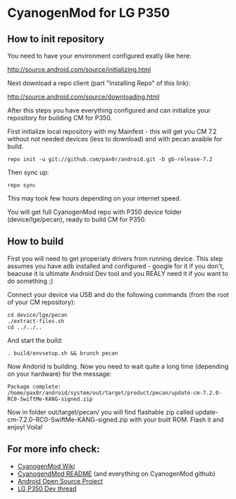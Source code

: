CyanogenMod for LG P350
=======================

How to init repository
----------------------

You need to have your environment configured exatly like here: 

   http://source.android.com/source/initializing.html 

Next download a repo client (part "Installing Repo" of this link):

   http://source.android.com/source/downloading.html

After this steps you have everything configured and can initialize your repository for building CM for P350.

First initialize local repository with my Mainfest - this will get you CM 7.2 without not needed devices (less to download) and with pecan avaible for build.

    repo init -u git://github.com/pax0r/android.git -b gb-release-7.2

Then sync up:

    repo sync

This may took few hours depending on your internet speed.

You will get full CyanogenMod repo with P350 device folder (device/lge/pecan), ready to build CM for P350.

How to build
------------
First you will need to get properiaty drivers from running device.
This step assumes you have adb installed and configured - google for it if you don't, beacuse it is ultimate Android Dev tool and you REALY need it if you want to do something ;)

Connect your device via USB and do the following commands (from the root of your CM repository):

    cd device/lge/pecan
    ./extract-files.sh
    cd ../../..

And start the build:

    . build/envsetup.sh && brunch pecan

Now Andorid is building. Now you need to wait quite a long time (depending on your hardware) for the message:

    Package complete: /home/pax0r/android/system/out/target/product/pecan/update-cm-7.2.0-RC0-SwiftMe-KANG-signed.zip

Now in folder out/target/pecan/ you will find flashable zip called update-cm-7.2.0-RC0-SwiftMe-KANG-signed.zip with your built ROM. Flash it and enjoy! Voila!

For more info check:
--------------------

* [CyanogenMod Wiki](http://wiki.cyanogenmod.com/)
* [CyanogendMod README](https://github.com/CyanogenMod/android) (and everything on CyanogenMod github)
* [Android Open Source Project](http://source.android.com/)
* [LG P350 Dev thread](http://forum.xda-developers.com/showthread.php?t=1446841)